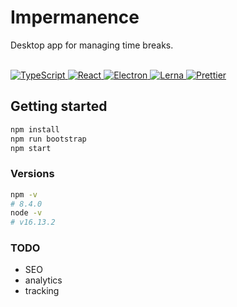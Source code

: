 # Impermanence

<p>Desktop app for managing time breaks.</p>
<br />

<!-- TypeScript -->
<a target="_blank" rel="noopener noreferrer" href="https://typescriptlang.org/">
  <img src="https://img.shields.io/badge/TypeScript-007ACC?style=flat-square&logo=typescript&logoColor=white"
    alt="TypeScript" />
</a>
<!-- React -->
<a target="_blank" rel="noopener noreferrer" href="https://reactjs.org/">
  <img src="https://img.shields.io/badge/React-20232A.svg?style=flat-square&logo=react&logoColor=61DAFB"
    alt="React" />
</a>
<!-- Electron -->
<a target="_blank" rel="noopener noreferrer" href="https://electronjs.org/">
  <img src="https://img.shields.io/badge/Electron-2B2E3A?style=flat-square&logo=electron&logoColor=9FEAF9"
    alt="Electron" />
</a>
<!-- Lerna -->
<a target="_blank" rel="noopener noreferrer" href="https://lerna.js.org/">
  <img src="https://img.shields.io/badge/Lerna-blueviolet?style=flat-square&logo=lerna&logoColor=white"
    alt="Lerna" />
</a>
<!-- Prettier -->
<a target="_blank" rel="noopener noreferrer" href="https://prettier.io/">
  <img src="https://img.shields.io/badge/Prettier-1A2C34?style=flat-square&logo=prettier&logoColor=F7BA3E"
    alt="Prettier" />
</a>

## Getting started

```sh
npm install
npm run bootstrap
npm start
```

### Versions

```sh
npm -v
# 8.4.0
node -v
# v16.13.2
```

### TODO

- SEO
- analytics
- tracking
